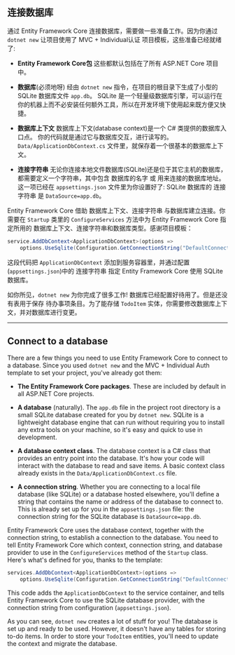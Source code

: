 ## 连接数据库

通过 Entity Framework Core 连接数据库，需要做一些准备工作。因为你通过 `dotnet new` 让项目使用了 MVC + Individual认证 项目模板，这些准备已经就绪了:

* **Entity Framework Core包** 这些都默认包括在了所有 ASP.NET Core 项目中。

* **数据库**(必须地呀) 经由 `dotnet new` 指令，在项目的根目录下生成了小型的 SQLite 数据库文件 `app.db`。 SQLite 是一个轻量级数据库引擎，可以运行在你的机器上而不必安装任何额外工具，所以在开发环境下使用起来既方便又快捷。

* **数据库上下文** 数据库上下文(database context)是一个 C# 类提供的数据库入口点。 你的代码就是通过它与数据库交互，进行读写的。`Data/ApplicationDbContext.cs` 文件里，就保存着一个很基本的数据库上下文。

* **连接字符串** 无论你连接本地文件数据库(SQLite)还是位于其它主机的数据库，都需要定义一个字符串，其中包含 数据库的名字 或 用来连接的数据库地址。 这一项已经在 `appsettings.json` 文件里为你设置好了: SQLite 数据库的 连接字符串 是 `DataSource=app.db`。

Entity Framework Core 借助 数据库上下文、连接字符串 与数据库建立连接。你需要在 `Startup` 类里的 `ConfigureServices` 方法中为 Entity Framework Core 指定所用的 数据库上下文、连接字符串和数据库类型。感谢项目模板：

```csharp
service.AddDbContext<ApplicationDbContext>(options =>
    options.UseSqlite(Configuration.GetConnectionString("DefaultConnection")));
```

这段代码把 `ApplicationDbContext` 添加到服务容器里，并通过配置(`appsettings.json`)中的 连接字符串 指定 Entity Framework Core 使用 SQLite 数据库。

如你所见，`dotnet new` 为你完成了很多工作! 数据库已经配置好待用了。但是还没有表用于保存 待办事项条目。为了能存储 `TodoItem` 实体，你需要修改数据库上下文，并对数据库进行变更。

---

## Connect to a database

There are a few things you need to use Entity Framework Core to connect to a database. Since you used `dotnet new` and the MVC + Individual Auth template to set your project, you've already got them:

* **The Entity Framework Core packages**. These are included by default in all ASP.NET Core projects.

* **A database** (naturally). The `app.db` file in the project root directory is a small SQLite database created for you by `dotnet new`. SQLite is a lightweight database engine that can run without requiring you to install any extra tools on your machine, so it's easy and quick to use in development.

* **A database context class**. The database context is a C# class that provides an entry point into the database. It's how your code will interact with the database to read and save items. A basic context class already exists in the `Data/ApplicationDbContext.cs` file.

* **A connection string**. Whether you are connecting to a local file database (like SQLite) or a database hosted elsewhere, you'll define a string that contains the name or address of the database to connect to. This is already set up for you in the `appsettings.json` file: the connection string for the SQLite database is `DataSource=app.db`.

Entity Framework Core uses the database context, together with the connection string, to establish a connection to the database. You need to tell Entity Framework Core which context, connection string, and database provider to use in the `ConfigureServices` method of the `Startup` class. Here's what's defined for you, thanks to the template:

```csharp
services.AddDbContext<ApplicationDbContext>(options =>
    options.UseSqlite(Configuration.GetConnectionString("DefaultConnection")));
```

This code adds the `ApplicationDbContext` to the service container, and tells Entity Framework Core to use the SQLite database provider, with the connection string from configuration (`appsettings.json`).

As you can see, `dotnet new` creates a lot of stuff for you! The database is set up and ready to be used. However, it doesn't have any tables for storing to-do items. In order to store your `TodoItem` entities, you'll need to update the context and migrate the database.

